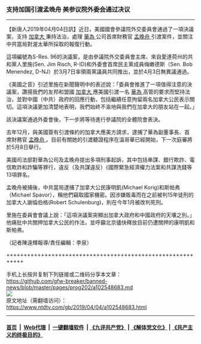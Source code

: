 ### 支持加国引渡孟晚舟 美参议院外委会通过决议
------------------------

<div class="post_content" itemprop="articleBody">
 <p>
  【新唐人2019年04月04日訊】近日，美國國會參議院外交委員會通過了一項決議案，支持
  <a href="https://www.ntdtv.com/b5/加拿大.htm">
   加拿大
  </a>
  秉持法治，處理
  <a href="https://www.ntdtv.com/b5/華為.htm">
   華為
  </a>
  公司首席財務官
  <a href="https://www.ntdtv.com/b5/孟晚舟.htm">
   孟晚舟
  </a>
  引渡案件，並關注中共當局對渥太華所採取的報復行動。
 </p>
 <p>
  這項編號為S-Res. 96的決議案，是由參議院外交委員會主席、來自愛達荷州的共和黨人里施(Sen. Jim Risch, R-ID)和外委會首席民主黨成員梅嫩德斯（Sen. Bob Menendez, D-NJ）於3月7日率領兩黨議員共同推出，並於4月3日無異議通過。
 </p>
 <p>
  《美國之音》引述里施在新聞聲明中的表述說：「委員會推進了一項值得注意的決議案，讚揚我們的友邦和盟國
  <a href="https://www.ntdtv.com/b5/加拿大.htm">
   加拿大
  </a>
  應美國引渡一名
  <a href="https://www.ntdtv.com/b5/華為.htm">
   華為
  </a>
  高管的要求而堅持法治，並對中國（中共）政府的回應行動，包括繼續任意拘留兩名加拿大公民表示關切。這項決議更加清楚地表明，我們始終不渝地與我們在加拿大的朋友站在一起。」
 </p>
 <p>
  該決議案通過外委會後，下一步將等待進行參議院的全體院會表決。
 </p>
 <p>
  去年12月，與美國簽有引渡條約的加拿大應美方請求，逮捕了華為副董事長、首席財務官
  <a href="https://www.ntdtv.com/b5/孟晚舟.htm">
   孟晚舟
  </a>
  。目前有關她的引渡聽證程序在溫哥華已經開始，下一次庭審將於5月8日舉行。
 </p>
 <p>
  美國司法部對華為公司及孟晚舟提出多項刑事起訴，其中包括串謀、銀行欺詐、電信欺詐和詐騙等罪行，違反（及共謀違反）《國際緊急經濟權力法案和共謀洗錢等13項罪名。
 </p>
 <p>
  孟晚舟被捕後，中共當局逮捕了加拿大公民康明凱(Michael Korig)和斯帕弗（Michael Spavor），稱他們竊取國家機密。因涉嫌販毒而在之前被判15年徒刑的加拿大人謝倫伯格(Robert Schulenburg)，則在今年1月被改判死刑。
 </p>
 <p>
  里施在委員會會議上說：「這項決議案突顯出加拿大政府和中國政府的天壤之別。」他痛批中共關押加拿大公民的作法，並呼籲北京儘快釋放目前仍遭關押的康明凱和斯帕弗。
 </p>
 <p>
  （記者陳遠輝報導/責任編輯：李泉）
 </p>
 <div class="single_ad">
 </div>
</div>

+++++++++++++++++++++++++++++++++++++++++++++++++++++++++++<br/><br/>
手机上长按并复制下列链接或二维码分享本文章：<br/>
https://github.com/gfw-breaker/banned-news/blob/master/pages/prog202/a102548683.md <br/>
<a href='https://github.com/gfw-breaker/banned-news/blob/master/pages/prog202/a102548683.md'><img src='https://github.com/gfw-breaker/banned-news/blob/master/pages/prog202/a102548683.md.png'/></a> <br/>
原文地址（需翻墙访问）：https://www.ntdtv.com/gb/2019/04/04/a102548683.html


------------------------
#### [首页](https://github.com/gfw-breaker/banned-news/blob/master/README.md) &nbsp;|&nbsp; [Web代理](https://github.com/labour-camp/helloworld) &nbsp;|&nbsp; [一键翻墙软件](https://github.com/gfw-breaker/nogfw/blob/master/README.md) &nbsp;| [《九评共产党》](https://github.com/gfw-breaker/9ping.md/blob/master/README.md#九评之一评共产党是什么) | [《解体党文化》](https://github.com/gfw-breaker/jtdwh.md/blob/master/README.md) | [《共产主义的终极目的》](https://github.com/gfw-breaker/gczydzjmd.md/blob/master/README.md)

